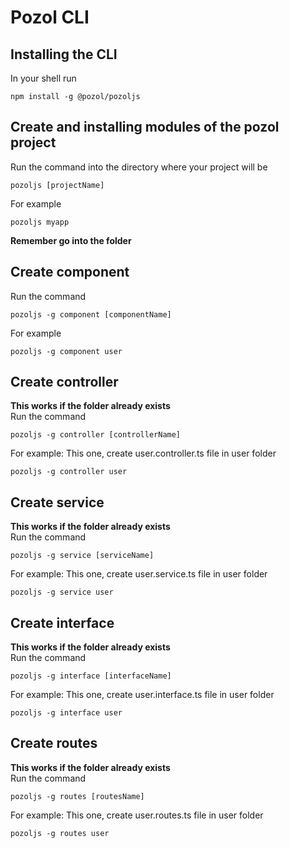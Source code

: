 # Pozol CLI

## Installing the CLI
In your shell run
```shell
npm install -g @pozol/pozoljs
```

## Create and installing modules of the pozol project
Run the command into the directory where your project will be
```shell
pozoljs [projectName]
```
For example
```shell
pozoljs myapp
```

**Remember go into the folder**

## Create component
Run the command
```shell
pozoljs -g component [componentName]
```
For example
```shell
pozoljs -g component user
```

## Create controller
**This works if the folder already exists**
\
Run the command
```shell
pozoljs -g controller [controllerName]
```
For example: This one, create user.controller.ts file in user folder
```shell
pozoljs -g controller user
```

## Create service
**This works if the folder already exists**
\
Run the command
```shell
pozoljs -g service [serviceName]
```
For example: This one, create user.service.ts file in user folder
```shell
pozoljs -g service user
```

## Create interface
**This works if the folder already exists**
\
Run the command
```shell
pozoljs -g interface [interfaceName]
```
For example: This one, create user.interface.ts file in user folder
```shell
pozoljs -g interface user
```

## Create routes
**This works if the folder already exists**
\
Run the command
```shell
pozoljs -g routes [routesName]
```
For example: This one, create user.routes.ts file in user folder
```shell
pozoljs -g routes user
```